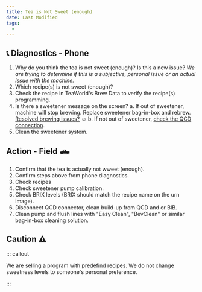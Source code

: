 ```yaml
---
title: Tea is Not Sweet (enough)
date: Last Modified 
tags:
  -  
---
```

## 📞 Diagnostics - Phone
1. Why do you think the tea is not sweet (enough)? Is this a new issue? *We are trying to determine if this is a subjective, personal issue or an actual issue with the machine.*
2. Which recipe(s) is not sweet (enough)?
3. Check the recipe in TeaWorld's Brew Data to verify the recipe(s) programming.
4. Is there a sweetener message on the screen? 
  a. If out of sweetener, machine will stop brewing. Replace sweetener bag-in-box and rebrew. [Resolved brewing issues?](/smartbrew/resolutions#213) ☺️
  b. If not out of sweetener, [check the QCD connection](/smartbrew/check-qcd/).
5. Clean the sweetener system.



## Action - Field 🛻

1. Confirm that the tea is actually not wweet (enough).
2. Confirm steps above from phone diagnostics.
3. Check recipes 
4. Check sweetener pump calibration.
5. Check BRIX levels (BRIX should match the recipe name on the urn image).
6. Disconnect QCD connector, clean build-up from QCD and or BIB.
7. Clean pump and flush lines with "Easy Clean", "BevClean" or similar bag-in-box cleaning solution.

##  Caution ⚠️

::: callout

We are selling a program with predefind recipes.  We do not change sweetness levels to someone's personal preference.

:::